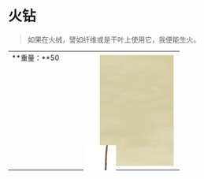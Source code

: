 # 火钻  
> 如果在火绒，譬如纤维或是干叶上使用它，我便能生火。  
  
<style>
        .table3066 th,td{
            text-align:left;
            vertical-align:top;
        }
        </style><table class="table table-bordered table3066" data-toggle="table"  data-show-header="false"><thead style="display:none"><tr ><th  style="width:50%;"  >title</th><th  style="width:50%;"  ></th></tr></thead><tr ><td  style="width:50%;"  >**重量：**50</td><td  style="width:50%;"  ><div style="float:right; margin:5px"><div class="gamecard" style="width:150px; height:225px;"><a href="RubbingSticks.md" style="color:black"><img class="bg" decoding="async" src="../wiki/Sprite/BG_SandFront.png" href="a.md" style="max-width:150px;max-height:225px;"><img decoding="async" src="../wiki/Sprite/HandDrill.png" class="cardimage" style="transform: translate(-50%, -50%) scale(0.4398826979472141);"><span style="font-size: 25px;">火钻</span></a></div></div></td></tr></tbody></table>  
  


<script>document.title="火钻 - 卡牌生存百科 Card Survival Wiki";</script>